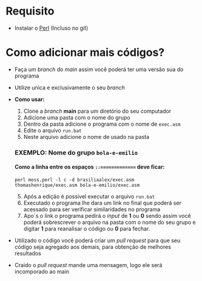 # Requisito
* Instalar o [Perl](https://www.activestate.com/products/perl/downloads/ "Perl Downloads") (Incluso no git)

# Como adicionar mais códigos?
* Faça um *branch* do *main* assim você poderá ter uma versão sua do programa
* Utilize unica e exclusivamente o seu *branch*
* **Como usar:**
  1. Clone a *branch* **main** para um diretório do seu computador
  2. Adicione uma pasta com o nome do grupo
  3. Dentro da pasta adicione o programa com o nome de `exec.asm`
  4. Edite o arquivo `run.bat` 
  5. Neste arquivo adicione o nome de usado na pasta

  ### EXEMPLO: Nome do grupo `bola-e-emilio`
  #### Como a linha entre os espaços `::=============` deve ficar:
  `perl moss.perl -l c -d brasiliaalex/exec.asm thomashenrique/exec.asm bola-e-emilio/exec.asm`

  5. Após a edição é possivel executar o arquivo `run.bat`
  6. Executado o programa lhe dara um link no final que poderá ser acessado para ser verificar similaridades no programa
  7. Apo´s o link o programa pedirá o *input* de **1** ou **0** sendo assim você poderá sobrescrever o arquivo na pasta com o nome do seu grupo e digitar **1** para reanalisar o     código ou **0** para fechar.

* Utilizado o código você poderá criar um *pull request* para que seu código seja agregado aos demais, para obtenção de melhores resultados
* Craido o *pull request* mande uma mensagem, logo ele será incomporado ao main 




